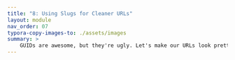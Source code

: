 ```yaml
---
title: "8: Using Slugs for Cleaner URLs"
layout: module
nav_order: 07
typora-copy-images-to: ./assets/images
summary: >
    GUIDs are awesome, but they're ugly. Let's make our URLs look prettier by adding URL slugs.
---
```


